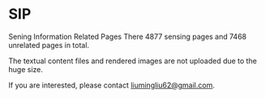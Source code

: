 # SIP
Sening Information Related Pages
There 4877 sensing pages and 7468 unrelated pages in total. 

The textual content files and rendered images are not uploaded due to the huge size. 

If you are interested, please contact liumingliu62@gmail.com.
